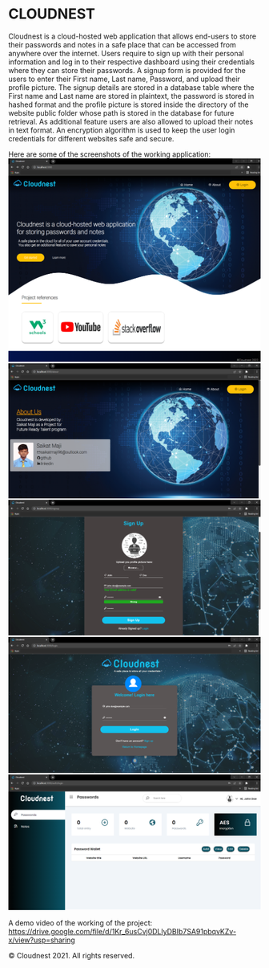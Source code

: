 # CLOUDNEST
Cloudnest is a cloud-hosted web application that allows end-users to store their passwords and notes in a safe place that can be accessed from anywhere over the internet. 
Users require to sign up with their personal information and log in to their respective dashboard using their credentials where they can store their passwords. 
A signup form is provided for the users to enter their First name, Last name, Password, and upload their profile picture.
The signup details are stored in a database table where the First name and Last name are stored in plaintext, the password is stored in hashed format and the profile picture is stored inside the directory of the website public folder whose path is stored in the database for future retrieval. 
As additional feature users are also allowed to upload their notes in text format. 
An encryption algorithm is used to keep the user login credentials for different websites safe and secure.

Here are some of the screenshots of the working application:<br>
![Homepage screenshot](https://github.com/codingisfun-96/FRT_PROJECT/blob/main/Screenshots/home.png)<br>
![About-page screenshot](https://github.com/codingisfun-96/FRT_PROJECT/blob/main/Screenshots/about.png)<br>
![Signup-page screenshot](https://github.com/codingisfun-96/FRT_PROJECT/blob/main/Screenshots/signup.png)<br>
![Login-page screenshot](https://github.com/codingisfun-96/FRT_PROJECT/blob/main/Screenshots/login.png)<br>
![Dashboard screenshot](https://github.com/codingisfun-96/FRT_PROJECT/blob/main/Screenshots/password.png)<br>

A demo video of the working of the project:
https://drive.google.com/file/d/1Kr_6usCvj0DLlyDBIb7SA91pbqvKZv-x/view?usp=sharing
 


























© Cloudnest 2021. All rights reserved.
